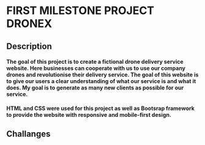 # FIRST MILESTONE PROJECT DRONEX

## Description 

#### The goal of this project is to create a fictional drone delivery service website. Here businesses can cooperate with us to use our company drones and revolutionise their delivery service. The goal of this website is to give  our users a clear understanding of what our service is and what it does. My goal is to generate as many new clients as possible for our service.

#### HTML and CSS were used for this project as well as Bootsrap framework to provide the website with responsive and mobile-first design.

## Challanges

